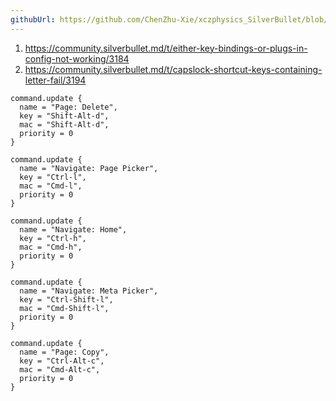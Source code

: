 ```yaml
---
githubUrl: https://github.com/ChenZhu-Xie/xczphysics_SilverBullet/blob/main/CONFIG/KeyBinding/Update.md
---
```



1. https://community.silverbullet.md/t/either-key-bindings-or-plugs-in-config-not-working/3184
2. https://community.silverbullet.md/t/capslock-shortcut-keys-containing-letter-fail/3194

```space-lua
command.update {
  name = "Page: Delete",
  key = "Shift-Alt-d",
  mac = "Shift-Alt-d",
  priority = 0
}
```  

```space-lua
command.update {
  name = "Navigate: Page Picker",
  key = "Ctrl-l",
  mac = "Cmd-l",
  priority = 0
}
```

```space-lua
command.update {
  name = "Navigate: Home",
  key = "Ctrl-h",
  mac = "Cmd-h",
  priority = 0
}
```

```space-lua
command.update {
  name = "Navigate: Meta Picker",
  key = "Ctrl-Shift-l",
  mac = "Cmd-Shift-l",
  priority = 0
}
```

```space-lua
command.update {
  name = "Page: Copy",
  key = "Ctrl-Alt-c",
  mac = "Cmd-Alt-c",
  priority = 0
}
```